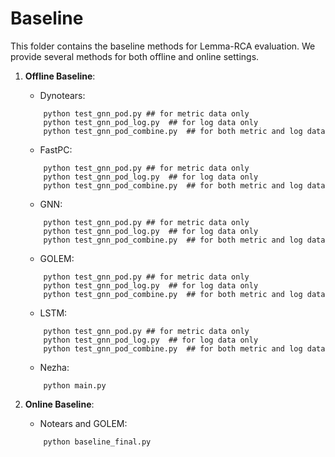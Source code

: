 # Baseline 

This folder contains the baseline methods for Lemma-RCA evaluation. We provide several methods for both offline and online settings.

1. **Offline Baseline**: 
    - Dynotears: 
    ```
        python test_gnn_pod.py ## for metric data only
        python test_gnn_pod_log.py  ## for log data only
        python test_gnn_pod_combine.py  ## for both metric and log data
    ```
    - FastPC: 
    ```
        python test_gnn_pod.py ## for metric data only
        python test_gnn_pod_log.py  ## for log data only
        python test_gnn_pod_combine.py  ## for both metric and log data
    ```
    - GNN: 
    ```
        python test_gnn_pod.py ## for metric data only
        python test_gnn_pod_log.py  ## for log data only
        python test_gnn_pod_combine.py  ## for both metric and log data
    ```
    - GOLEM: 
    ```
        python test_gnn_pod.py ## for metric data only
        python test_gnn_pod_log.py  ## for log data only
        python test_gnn_pod_combine.py  ## for both metric and log data
    ```
    - LSTM: 
    ```
        python test_gnn_pod.py ## for metric data only
        python test_gnn_pod_log.py  ## for log data only
        python test_gnn_pod_combine.py  ## for both metric and log data
    ```
    - Nezha:
    ```
        python main.py
    ```

2. **Online Baseline**:
    - Notears and GOLEM:
    ```
        python baseline_final.py
    ```
